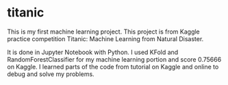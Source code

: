 # titanic
This is my first machine learning project. This project is from Kaggle practice competition Titanic: Machine Learning from Natural Disaster.

It is done in Jupyter Notebook with Python. I used KFold and RandomForestClassifier for my machine learning portion and score 0.75666 on Kaggle. I learned parts of the code from tutorial on Kaggle and online to debug and solve my problems. 
